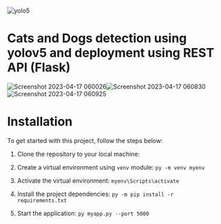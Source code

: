 ![yolo5](https://user-images.githubusercontent.com/33355278/232350798-3ce7af8c-ab21-402d-beb5-8e931f9d9d4b.jpg)


# Cats and Dogs detection using yolov5 and deployment using REST API (Flask)

![Screenshot 2023-04-17 060026](https://user-images.githubusercontent.com/33355278/232351094-d79a6e13-1873-4b47-b900-a20801189f67.png)![Screenshot 2023-04-17 060830](https://user-images.githubusercontent.com/33355278/232351618-b8b6beab-c119-4ff1-8720-0d9df3442abe.png)![Screenshot 2023-04-17 060925](https://user-images.githubusercontent.com/33355278/232351625-79dc10ea-8f42-4691-974f-93e079384b43.png)





# Installation

To get started with this project, follow the steps below:

1. Clone the repository to your local machine:


2. Create a virtual environment using `venv` module:
  `py -m venv myenv`

3. Activate the virtual environment:
  `myenv\Scripts\activate`

4. Install the project dependencies:
  `py -m pip install -r requirements.txt`

5. Start the application:
  `py myapp.py --port 5000`




